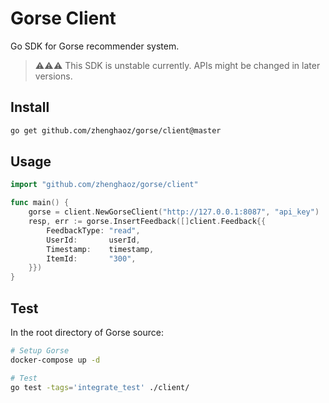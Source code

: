# Gorse Client

Go SDK for Gorse recommender system.

> ⚠️⚠️⚠️ This SDK is unstable currently. APIs might be changed in later versions.

## Install

```bash
go get github.com/zhenghaoz/gorse/client@master
```

## Usage

```go
import "github.com/zhenghaoz/gorse/client"

func main() {
    gorse = client.NewGorseClient("http://127.0.0.1:8087", "api_key")
	resp, err := gorse.InsertFeedback([]client.Feedback{{
		FeedbackType: "read",
		UserId:       userId,
		Timestamp:    timestamp,
		ItemId:       "300",
	}})
}
```

## Test


In the root directory of Gorse source:

```bash
# Setup Gorse
docker-compose up -d

# Test
go test -tags='integrate_test' ./client/
```
